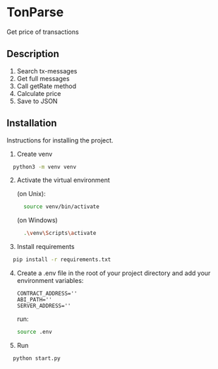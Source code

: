# TonParse

Get price of transactions

## Description

1. Search tx-messages
2. Get full messages
3. Call getRate method
4. Calculate price
5. Save to JSON

## Installation

Instructions for installing the project.


1. Create venv
```bash
  python3 -m venv venv 
```
2. Activate the virtual environment

    (on Unix):
    ```bash 
      source venv/bin/activate
    ```
    (on Windows)
    ```bash 
      .\venv\Scripts\activate
    ```

3. Install requirements
```bash
  pip install -r requirements.txt
```

4. Create a .env file in the root of your project directory and add your environment variables:
   ```code
   CONTRACT_ADDRESS=''
   ABI_PATH=''
   SERVER_ADDRESS=''
   ```
   run: 
   ```bash
   source .env
   ```

5. Run
  ```bash 
    python start.py
  ```




